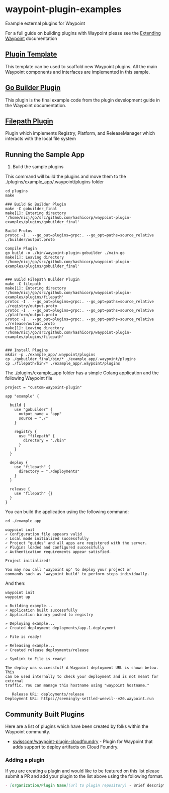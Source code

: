 # waypoint-plugin-examples
Example external plugins for Waypoint

For a full guide on building plugins with Waypoint please see the
[Extending Waypoint](https://www.waypointproject.io/docs/extending-waypoint) documentation

## [Plugin Template](./template)

This template can be used to scaffold new Waypoint plugins. All the main Waypoint components and interfaces are
implemented in this sample.

## [Go Builder Plugin](./plugins/gobuilder_final)

This plugin is the final example code from the plugin development guide in the Waypoint documentation.

## [Filepath Plugin](./plugins/filepath)

Plugin which implements Registry, Platform, and ReleaseManager which interacts with the local file system

## Running the Sample App

1. Build the sample plugins

This command will build the plugins and move them to the ./plugins/example_app/.waypoint/plugins folder

```shell
cd plugins
make

### Build Go Builder Plugin
make -C gobuilder_final
make[1]: Entering directory '/home/nicj/go/src/github.com/hashicorp/waypoint-plugin-examples/plugins/gobuilder_final'

Build Protos
protoc -I . --go_out=plugins=grpc:. --go_opt=paths=source_relative ./builder/output.proto

Compile Plugin
go build -o ./bin/waypoint-plugin-gobuilder ./main.go 
make[1]: Leaving directory '/home/nicj/go/src/github.com/hashicorp/waypoint-plugin-examples/plugins/gobuilder_final'


### Build Filepath Builder Plugin
make -C filepath
make[1]: Entering directory '/home/nicj/go/src/github.com/hashicorp/waypoint-plugin-examples/plugins/filepath'
protoc -I . --go_out=plugins=grpc:. --go_opt=paths=source_relative ./registry/output.proto
protoc -I . --go_out=plugins=grpc:. --go_opt=paths=source_relative ./platform/output.proto
protoc -I . --go_out=plugins=grpc:. --go_opt=paths=source_relative ./release/output.proto
make[1]: Leaving directory '/home/nicj/go/src/github.com/hashicorp/waypoint-plugin-examples/plugins/filepath'


### Install Plugins
mkdir -p ./example_app/.waypoint/plugins
cp ./gobuilder_final/bin/* ./example_app/.waypoint/plugins
cp ./filepath/bin/* ./example_app/.waypoint/plugins
```

The ./plugins/example_app folder has a simple Golang application and the following Waypoint file


```hcl
project = "custom-waypoint-plugin"

app "example" {

  build {
    use "gobuilder" {
      output_name = "app"
      source = "./"
    }

    registry {
      use "filepath" {
        directory = "./bin"
      }
    }
  }

  deploy {
    use "filepath" {
      directory = "./deployments"
    }
  }

  release {
    use "filepath" {}
  }
}
```

You can build the application using the following command:

```shell
cd ./example_app

waypoint init
✓ Configuration file appears valid
✓ Local mode initialized successfully
✓ Project "guides" and all apps are registered with the server.
✓ Plugins loaded and configured successfully
✓ Authentication requirements appear satisfied.

Project initialized!

You may now call 'waypoint up' to deploy your project or
commands such as 'waypoint build' to perform steps individually.
```

And then:

```shell
waypoint init
waypoint up

» Building example...
✓ Application built successfully
✓ Application binary pushed to registry

» Deploying example...
✓ Created deployment deployments/app.1.deployment

✓ File is ready!

» Releasing example...
✓ Created release deployments/release

✓ Symlink to File is ready!

The deploy was successful! A Waypoint deployment URL is shown below. This
can be used internally to check your deployment and is not meant for external
traffic. You can manage this hostname using "waypoint hostname."

   Release URL: deployments/release
Deployment URL: https://seemingly-settled-weevil--v20.waypoint.run
```

## Community Built Plugins

Here are a list of plugins which have been created by folks within the Waypoint
community.

 - [swisscom/waypoint-plugin-cloudfoundry](https://github.com/swisscom/waypoint-plugin-cloudfoundry) - Plugin for Waypoint that adds support to deploy artifacts on Cloud Foundry.

### Adding a plugin

If you are creating a plugin and would like to be featured on this list please
submit a PR and add your plugin to the list above using the following format.

```markdown
- [organization/Plugin Name](url to plugin repository) - Brief description of plugin
```
